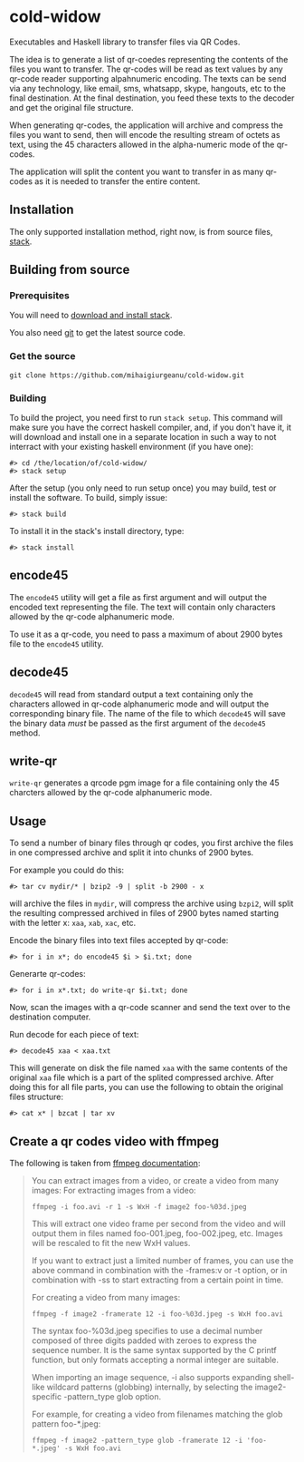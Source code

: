 # cold-widow

Executables and Haskell library to transfer files via QR Codes.

The idea is to generate a list of qr-coedes representing the contents of
the files you want to transfer. The qr-codes will be read as text values by any qr-code
reader supporting alpahnumeric encoding. The texts can be send via any
technology, like email, sms, whatsapp, skype, hangouts, etc to the final
destination. At the final destination, you feed these texts to the decoder
and get the original file structure.

When generating qr-codes, the application will archive and compress the files
you want to send, then will encode the resulting stream of octets as text, using
the 45 characters allowed in the alpha-numeric mode of the qr-codes.

The application will split the content you want to transfer in as many qr-codes
as it is needed to transfer the entire content.

## Installation

The only supported installation method, right now, is from source files,
[stack](http://www.haskellstack.org/).

## Building from source

### Prerequisites

You will need to [download and install stack](https://docs.haskellstack.org/en/stable/README/#how-to-install).

You also need [git](https://git-scm.com/) to get the latest source code.

### Get the source

    git clone https://github.com/mihaigiurgeanu/cold-widow.git

### Building

To build the project, you need first to run `stack setup`. This command
will make sure you have the correct haskell compiler, and, if you don't
have it, it will download and install one in a separate location in such
a way to not interract with your existing haskell environment (if you have one):

    #> cd /the/location/of/cold-widow/
    #> stack setup

After the setup (you only need to run setup once) you may build, test or install
the software. To build, simply issue:

    #> stack build

To install it in the stack's install directory, type:

    #> stack install

## encode45

The `encode45` utility will get a file as first argument and will output
the encoded text representing the file. The text will contain only characters
allowed by the qr-code alphanumeric mode.

To use it as a qr-code, you need to pass a maximum of about 2900 bytes file to
the `encode45` utility.

## decode45

`decode45` will read from standard output a text containing only the characters
allowed in qr-code alphanumeric mode and will output the corresponding binary file.
The name of the file to which `decode45` will save the binary data _must_ be passed
as the first argument of the `decode45` method.

## write-qr

`write-qr` generates a qrcode pgm image for a file containing only the 45 charcters
allowed by the qr-code alphanumeric mode.

## Usage

To send a number of binary files through qr codes, you first archive the files in
one compressed archive and split it into chunks of 2900 bytes.

For example you could do this:

    #> tar cv mydir/* | bzip2 -9 | split -b 2900 - x

will archive the files in `mydir`, will compress the archive using `bzpi2`, will
split the resulting compressed archived in files of 2900 bytes named starting with
the letter x: `xaa`, `xab`, `xac`, etc.

Encode the binary files into text files accepted by qr-code:

    #> for i in x*; do encode45 $i > $i.txt; done

Generarte qr-codes:

    #> for i in x*.txt; do write-qr $i.txt; done

Now, scan the images with a qr-code scanner and send the text over to the destination
computer.

Run decode for each piece of text:

    #> decode45 xaa < xaa.txt

This will generate on disk the file named `xaa` with the same contents of the
original `xaa` file which is a part of the splited compressed archive. After
doing this for all file parts, you can use the following to obtain the original
files structure:

    #> cat x* | bzcat | tar xv


## Create a qr codes video with ffmpeg


The following is taken from [ffmpeg documentation](http://ffmpeg.org/ffmpeg.html):

> You can extract images from a video, or create a video from many images:
> For extracting images from a video:
>
>     ffmpeg -i foo.avi -r 1 -s WxH -f image2 foo-%03d.jpeg
>
> This will extract one video frame per second from the video and will output them in files
> named foo-001.jpeg, foo-002.jpeg, etc. Images will be rescaled to fit the new WxH values.
>
> If you want to extract just a limited number of frames, you can use the above command in
> combination with the -frames:v or -t option, or in combination with -ss to start extracting
> from a certain point in time.
>
> For creating a video from many images:
>
>     ffmpeg -f image2 -framerate 12 -i foo-%03d.jpeg -s WxH foo.avi
>
> The syntax foo-%03d.jpeg specifies to use a decimal number composed of three digits padded
> with zeroes to express the sequence number. It is the same syntax supported by the C
> printf function, but only formats accepting a normal integer are suitable.
>
> When importing an image sequence, -i also supports expanding shell-like wildcard patterns
> (globbing) internally, by selecting the image2-specific -pattern_type glob option.
>
> For example, for creating a video from filenames matching the glob pattern foo-*.jpeg:
>
>     ffmpeg -f image2 -pattern_type glob -framerate 12 -i 'foo-*.jpeg' -s WxH foo.avi
